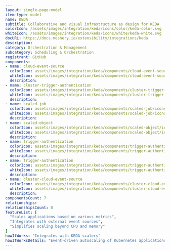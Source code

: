 ```yaml
---
layout: single-page-model
item-type: model
name: KEDA
subtitle: Collaborative and visual infrastructure as design for KEDA
colorIcon: /assets/images/integration/keda/icons/color/keda-color.svg
whiteIcon: /assets/images/integration/keda/icons/white/keda-white.svg
docURL: https://docs.meshery.io/extensibility/integrations/keda
description: 
category: Orchestration & Management
subcategory: Scheduling & Orchestration
registrant: GitHub
components: 
- name: cloud-event-source
  colorIcon: assets/images/integration/keda/components/cloud-event-source/icons/color/cloud-event-source-color.svg
  whiteIcon: assets/images/integration/keda/components/cloud-event-source/icons/white/cloud-event-source-white.svg
  description: 
- name: cluster-trigger-authentication
  colorIcon: assets/images/integration/keda/components/cluster-trigger-authentication/icons/color/cluster-trigger-authentication-color.svg
  whiteIcon: assets/images/integration/keda/components/cluster-trigger-authentication/icons/white/cluster-trigger-authentication-white.svg
  description: 
- name: scaled-job
  colorIcon: assets/images/integration/keda/components/scaled-job/icons/color/scaled-job-color.svg
  whiteIcon: assets/images/integration/keda/components/scaled-job/icons/white/scaled-job-white.svg
  description: 
- name: scaled-object
  colorIcon: assets/images/integration/keda/components/scaled-object/icons/color/scaled-object-color.svg
  whiteIcon: assets/images/integration/keda/components/scaled-object/icons/white/scaled-object-white.svg
  description: 
- name: trigger-authentication
  colorIcon: assets/images/integration/keda/components/trigger-authentication/icons/color/trigger-authentication-color.svg
  whiteIcon: assets/images/integration/keda/components/trigger-authentication/icons/white/trigger-authentication-white.svg
  description: 
- name: trigger-authentication
  colorIcon: assets/images/integration/keda/components/trigger-authentication/icons/color/trigger-authentication-color.svg
  whiteIcon: assets/images/integration/keda/components/trigger-authentication/icons/white/trigger-authentication-white.svg
  description: 
- name: cluster-cloud-event-source
  colorIcon: assets/images/integration/keda/components/cluster-cloud-event-source/icons/color/cluster-cloud-event-source-color.svg
  whiteIcon: assets/images/integration/keda/components/cluster-cloud-event-source/icons/white/cluster-cloud-event-source-white.svg
  description: 
componentsCount: 7
relationships: 
relationshipsCount: 0
featureList: [
  "Scales applications based on various metrics",
  "Integrates with external event sources",
  "Simplifies scaling beyond CPU and memory"
]
howItWorks: "Integrates with KEDA scalers"
howItWorksDetails: "Event-driven autoscaling of Kubernetes applications"
---
```

